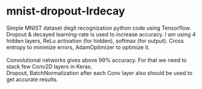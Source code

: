 # mnist-dropout-lrdecay

Simple MNIST dataset degit recognization python code using Tensorflow.
Dropout & decayed learning-rate is used to increase accuracy.
I am using 4 hidden layers, ReLu activation (for hidden), softmax (for output).
Cross entropy to minimize errors, AdamOptimizer to optimize it.
<br/><br/>
Convolutional networks gives above 99% accuracy. For that we need to stack few Conv2D layers in Keras. <br/>
Dropout, BatchNormalization after each Conv layer also should be used to get accurate results.
